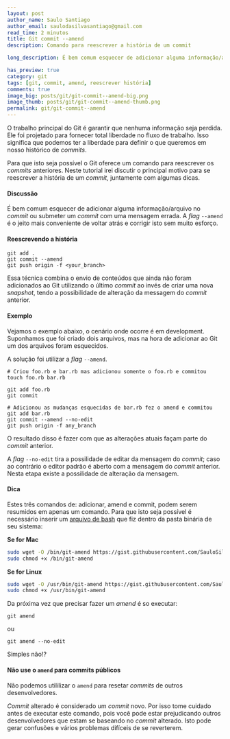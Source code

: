 ```yaml
---
layout: post
author_name: Saulo Santiago
author_email: saulodasilvasantiago@gmail.com
read_time: 2 minutos
title: Git commit --amend
description: Comando para reescrever a história de um commit

long_description: É bem comum esquecer de adicionar alguma informação/arquivo no commit ou submeter um commit com uma mensagem errada. A flag --amend é o jeito mais conveniente de voltar atrás e corrigir isto sem precisar de muito esforço.

has_preview: true
category: git
tags: [git, commit, amend, reescrever história]
comments: true
image_big: posts/git/git-commit--amend-big.png
image_thumb: posts/git/git-commit--amend-thumb.png
permalink: git/git-commit--amend
---
```


O trabalho principal do Git é garantir que nenhuma informação seja perdida.
Ele foi projetado para fornecer total liberdade no fluxo de trabalho. Isso significa que podemos ter a liberdade para definir o que queremos em nosso histórico de _commits_.

Para que isto seja possível o Git oferece um comando para reescrever os _commits_ anteriores.
Neste tutorial irei discutir o principal motivo para se reescrever a história de um _commit_, juntamente com algumas dicas.

#### Discussão

É bem comum esquecer de adicionar alguma informação/arquivo no _commit_ ou submeter um _commit_ com uma mensagem errada. A _flag_ `--amend` é o jeito mais conveniente de voltar atrás e corrigir isto sem muito esforço.

#### Reescrevendo a história

```
git add .
git commit --amend
git push origin -f <your_branch>
```

Essa técnica combina o envio de conteúdos que ainda não foram adicionados ao Git utilizando o último _commit_ ao invés de criar uma nova _snapshot_, tendo a possibilidade de alteração da messagem do _commit_ anterior.

#### Exemplo

Vejamos o exemplo abaixo, o cenário onde ocorre é em development. Suponhamos que foi criado dois arquivos, mas na hora de adicionar ao Git um dos arquivos foram esquecidos.

A solução foi utilizar a _flag_ `--amend`.

```
# Criou foo.rb e bar.rb mas adicionou somente o foo.rb e commitou
touch foo.rb bar.rb

git add foo.rb
git commit

# Adicionou as mudanças esquecidas de bar.rb fez o amend e commitou
git add bar.rb
git commit --amend --no-edit
git push origin -f any_branch
```

O resultado disso é fazer com que as alterações atuais façam parte do _commit_ anterior.

A _flag_ `--no-edit` tira a possilidade de editar da mensagem do _commit_; caso ao contrário o editor padrão é aberto com a mensagem do _commit_ anterior. Nesta etapa existe a possilidade de alteração da mensagem.

#### Dica

Estes três comandos de: adicionar, amend e commit, podem serem resumidos em apenas um comando.
Para que isto seja possível é necessário inserir um [arquivo de bash](https://gist.github.com/SauloSilva/372f77fecfce995715d6) que fiz dentro da pasta binária de seu sistema:

**Se for Mac**

```bash
sudo wget -O /bin/git-amend https://gist.githubusercontent.com/SauloSilva/372f77fecfce995715d6/raw/25b4da0cbbf4a81cd30aa40e9adb24678f23fbdc/git-amend
sudo chmod +x /bin/git-amend
```

**Se for Linux**

```bash
sudo wget -O /usr/bin/git-amend https://gist.githubusercontent.com/SauloSilva/372f77fecfce995715d6/raw/25b4da0cbbf4a81cd30aa40e9adb24678f23fbdc/git-amend
sudo chmod +x /usr/bin/git-amend
```

Da próxima vez que precisar fazer um _amend_ é so executar:

```
git amend
```

ou

```
git amend --no-edit
```

Simples não!?

#### Não use o `amend` para commits públicos

Não podemos utililizar o `amend` para resetar _commits_ de outros desenvolvedores.

_Commit_ alterado é considerado um _commit_ novo.
Por isso tome cuidado antes de executar este comando, pois você pode estar prejudicando outros desenvolvedores que estam se baseando no _commit_ alterado. Isto pode gerar confusões e vários problemas difíceis de se reverterem.